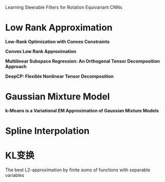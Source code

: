 
Learning Steerable Filters for Rotation Equivariant CNNs

# Low Rank Approximation

**Low-Rank Optimization with Convex Constraints**

**Convex Low Rank Approximation**

**Multilinear Subspace Regression: An Orthogonal Tensor Decomposition Approach**

**DeepCP: Flexible Nonlinear Tensor Decomposition**

# Gaussian Mixture Model

**k-Means is a Variational EM Approximation of Gaussian Mixture Models**

# Spline Interpolation


# KL变换


The best L2-approximation by finite sums of functions with separable variables